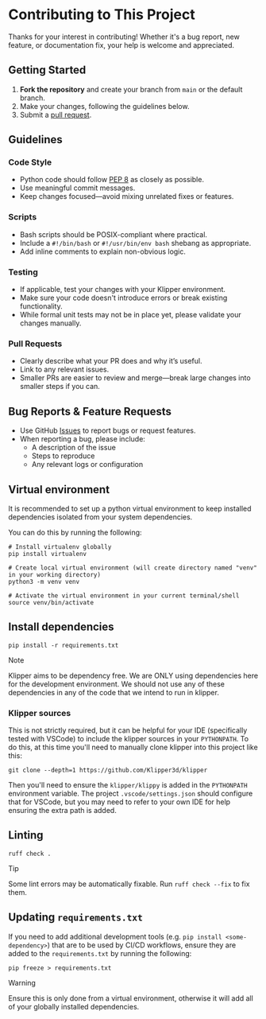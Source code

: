 
# Contributing to This Project

Thanks for your interest in contributing! Whether it's a bug report, new feature, or documentation fix, your help is welcome and appreciated.

## Getting Started

1. **Fork the repository** and create your branch from `main` or the default branch.
2. Make your changes, following the guidelines below.
3. Submit a [pull request](https://github.com/ArmoredTurtle/AFC-Klipper-Add-On/pulls).

## Guidelines

### Code Style

- Python code should follow [PEP 8](https://peps.python.org/pep-0008/) as closely as possible.
- Use meaningful commit messages.
- Keep changes focused—avoid mixing unrelated fixes or features.

### Scripts

- Bash scripts should be POSIX-compliant where practical.
- Include a `#!/bin/bash` or `#!/usr/bin/env bash` shebang as appropriate.
- Add inline comments to explain non-obvious logic.

### Testing

- If applicable, test your changes with your Klipper environment.
- Make sure your code doesn't introduce errors or break existing functionality.
- While formal unit tests may not be in place yet, please validate your changes manually.

### Pull Requests

- Clearly describe what your PR does and why it’s useful.
- Link to any relevant issues.
- Smaller PRs are easier to review and merge—break large changes into smaller steps if you can.

## Bug Reports & Feature Requests

- Use GitHub [Issues](https://github.com/ArmoredTurtle/AFC-Klipper-Add-On/issues) to report bugs or request features.
- When reporting a bug, please include:
  - A description of the issue
  - Steps to reproduce
  - Any relevant logs or configuration
  
## Virtual environment

It is recommended to set up a python virtual environment to keep installed dependencies isolated from your system dependencies.

You can do this by running the following:

```shell
# Install virtualenv globally
pip install virtualenv

# Create local virtual environment (will create directory named "venv" in your working directory)
python3 -m venv venv

# Activate the virtual environment in your current terminal/shell
source venv/bin/activate
```

## Install dependencies

```shell
pip install -r requirements.txt
```

> [!NOTE]
> Klipper aims to be dependency free. We are ONLY using dependencies here for the development environment.
> We should not use any of these dependencies in any of the code that we intend to run in klipper.

### Klipper sources

This is not strictly required, but it can be helpful for your IDE (specifically tested with VSCode) to include the klipper
sources in your `PYTHONPATH`. To do this, at this time you'll need to manually clone klipper into this project like this:

```shell
git clone --depth=1 https://github.com/Klipper3d/klipper
```

Then you'll need to ensure the `klipper/klippy` is added in the `PYTHONPATH` environment variable. The project `.vscode/settings.json`
should configure that for VSCode, but you may need to refer to your own IDE for help ensuring the extra path is added.

## Linting

```shell
ruff check .
```

> [!TIP]
> Some lint errors may be automatically fixable. Run `ruff check --fix` to fix them.

## Updating `requirements.txt`

If you need to add additional development tools (e.g. `pip install <some-dependency>`) that are to be used
by CI/CD workflows, ensure they are added to the `requirements.txt` by running the following:

```shell
pip freeze > requirements.txt
```

> [!WARNING]
> Ensure this is only done from a virtual environment, otherwise it will add all of your globally installed
> dependencies.
